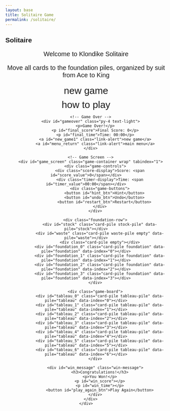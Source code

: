 ```yaml
---
layout: base
title: Solitaire Game
permalink: /solitaire/
---
```


<style>
    body {
        font-family: Arial, sans-serif;
    }
    
    .wrap {
        margin-left: auto;
        margin-right: auto;
        max-width: 1000px;
    }

    .game-container {
        display: none;
        padding: 20px;
        background: #0f7b0f;
        border-radius: 10px;
        min-height: 600px;
    }

    .game-container:focus {
        outline: none;
    }

    /* All screens style */
    #gameover p, #menu p {
        font-size: 20px;
    }

    #gameover a, #menu a {
        font-size: 30px;
        display: block;
        margin: 10px 0;
    }

    #gameover a:hover, #menu a:hover {
        cursor: pointer;
    }

    #gameover a:hover::before, #menu a:hover::before {
        content: ">";
        margin-right: 10px;
    }

    #menu {
        display: block;
    }

    #gameover {
        display: none;
    }

    /* Game Board Styles */
    .game-board {
        display: grid;
        grid-template-columns: repeat(7, 1fr);
        gap: 10px;
        margin-top: 20px;
    }

    .foundation-row {
        display: grid;
        grid-template-columns: repeat(7, 1fr);
        gap: 10px;
        margin-bottom: 20px;
    }

    .card-pile {
        width: 80px;
        height: 110px;
        border: 2px solid #333;
        border-radius: 8px;
        position: relative;
        background: #fff;
        cursor: pointer;
    }

    .card-pile.empty {
        background: rgba(255, 255, 255, 0.1);
        border-color: rgba(255, 255, 255, 0.3);
    }

    .card-pile.foundation {
        background: rgba(255, 255, 255, 0.2);
        border-color: rgba(255, 255, 255, 0.5);
    }

    .card {
        width: 76px;
        height: 106px;
        border: 1px solid #000;
        border-radius: 6px;
        background: #fff;
        position: absolute;
        cursor: pointer;
        display: flex;
        flex-direction: column;
        justify-content: space-between;
        padding: 4px;
        font-size: 12px;
        font-weight: bold;
        user-select: none;
    }

    .card.red {
        color: #d00;
    }

    .card.black {
        color: #000;
    }

    .card.face-down {
        background: #004d9f;
        background-image: repeating-linear-gradient(
            45deg,
            transparent,
            transparent 10px,
            rgba(255,255,255,.1) 10px,
            rgba(255,255,255,.1) 20px
        );
    }

    .card.face-down * {
        display: none;
    }

    .card.dragging {
        z-index: 1000;
        transform: rotate(5deg);
    }

    .card.highlighted {
        box-shadow: 0 0 10px #ffff00;
    }

    .card-top {
        text-align: left;
    }

    .card-bottom {
        text-align: right;
        transform: rotate(180deg);
    }

    .suit {
        font-size: 16px;
    }

    .tableau-pile {
        min-height: 300px;
    }

    .stock-pile, .waste-pile {
        width: 80px;
        height: 110px;
    }

    .game-controls {
        display: flex;
        justify-content: space-between;
        align-items: center;
        margin-bottom: 20px;
    }

    .score-display {
        color: white;
        font-size: 18px;
        font-weight: bold;
    }

    .timer-display {
        color: white;
        font-size: 16px;
    }

    .game-buttons {
        display: flex;
        gap: 10px;
    }

    .game-buttons button {
        padding: 8px 16px;
        background: #4CAF50;
        color: white;
        border: none;
        border-radius: 4px;
        cursor: pointer;
        font-size: 14px;
    }

    .game-buttons button:hover {
        background: #45a049;
    }

    .win-message {
        position: absolute;
        top: 50%;
        left: 50%;
        transform: translate(-50%, -50%);
        background: rgba(0, 0, 0, 0.9);
        color: white;
        padding: 30px;
        border-radius: 10px;
        text-align: center;
        font-size: 24px;
        z-index: 2000;
        display: none;
    }
</style>

<h2>Solitaire</h2>
<div class="container">
    <div class="container bg-secondary" style="text-align:center;">
        <!-- Main Menu -->
        <div id="menu" class="py-4 text-light">
            <p>Welcome to Klondike Solitaire</p>
            <p>Move all cards to the foundation piles, organized by suit from Ace to King</p>
            <a id="new_game" class="link-alert">new game</a>
            <a id="instructions" class="link-alert">how to play</a>
        </div>

        <!-- Game Over -->
        <div id="gameover" class="py-4 text-light">
            <p>Game Over!</p>
            <p id="final_score">Final Score: 0</p>
            <p id="final_time">Time: 00:00</p>
            <a id="new_game1" class="link-alert">new game</a>
            <a id="menu_return" class="link-alert">main menu</a>
        </div>

        <!-- Game Screen -->
        <div id="game_screen" class="game-container wrap" tabindex="1">
            <div class="game-controls">
                <div class="score-display">Score: <span id="score_value">0</span></div>
                <div class="timer-display">Time: <span id="timer_value">00:00</span></div>
                <div class="game-buttons">
                    <button id="hint_btn">Hint</button>
                    <button id="undo_btn">Undo</button>
                    <button id="restart_btn">Restart</button>
                </div>
            </div>

            <div class="foundation-row">
                <div id="stock" class="card-pile stock-pile" data-pile="stock"></div>
                <div id="waste" class="card-pile waste-pile empty" data-pile="waste"></div>
                <div class="card-pile empty"></div>
                <div id="foundation_0" class="card-pile foundation" data-pile="foundation" data-index="0"></div>
                <div id="foundation_1" class="card-pile foundation" data-pile="foundation" data-index="1"></div>
                <div id="foundation_2" class="card-pile foundation" data-pile="foundation" data-index="2"></div>
                <div id="foundation_3" class="card-pile foundation" data-pile="foundation" data-index="3"></div>
            </div>

            <div class="game-board">
                <div id="tableau_0" class="card-pile tableau-pile" data-pile="tableau" data-index="0"></div>
                <div id="tableau_1" class="card-pile tableau-pile" data-pile="tableau" data-index="1"></div>
                <div id="tableau_2" class="card-pile tableau-pile" data-pile="tableau" data-index="2"></div>
                <div id="tableau_3" class="card-pile tableau-pile" data-pile="tableau" data-index="3"></div>
                <div id="tableau_4" class="card-pile tableau-pile" data-pile="tableau" data-index="4"></div>
                <div id="tableau_5" class="card-pile tableau-pile" data-pile="tableau" data-index="5"></div>
                <div id="tableau_6" class="card-pile tableau-pile" data-pile="tableau" data-index="6"></div>
            </div>

            <div id="win_message" class="win-message">
                <h3>Congratulations!</h3>
                <p>You Won!</p>
                <p id="win_score"></p>
                <p id="win_time"></p>
                <button id="play_again_btn">Play Again</button>
            </div>
        </div>
    </div>
</div>

<script>
(() => {
    // -------------------------------
    // Core Models
    // -------------------------------
    class Card {
        constructor(suit, rank, color, value) {
            this.suit = suit;     // '♠', '♣', '♦', '♥'
            this.rank = rank;     // 'A', '2', ... 'K'
            this.color = color;   // 'red' | 'black'
            this.value = value;   // 1..13
            this.faceUp = false;
            this.id = `${rank}${suit}`;
        }
    }

    class Deck {
        constructor() {
            this.suits = ['♠', '♣', '♦', '♥'];
            this.ranks = ['A','2','3','4','5','6','7','8','9','10','J','Q','K'];
            this.suitColors = {'♠':'black','♣':'black','♦':'red','♥':'red'};
            this.cards = [];
            this.build();
            this.shuffle();
        }
        build() {
            this.cards = [];
            for (const s of this.suits) {
                for (const r of this.ranks) {
                    this.cards.push(new Card(s, r, this.suitColors[s], this.ranks.indexOf(r) + 1));
                }
            }
        }
        shuffle() {
            for (let i = this.cards.length - 1; i > 0; i--) {
                const j = Math.floor(Math.random() * (i + 1));
                [this.cards[i], this.cards[j]] = [this.cards[j], this.cards[i]];
            }
        }
        draw() { return this.cards.pop(); }
        get size() { return this.cards.length; }
    }

    // Base Pile
    class Pile {
        constructor(type) {
            this.type = type; // 'stock', 'waste', 'foundation', 'tableau'
            this.cards = [];
        }
        top() { return this.cards[this.cards.length - 1]; }
        push(card) { this.cards.push(card); }
        pop(n = 1) {
            if (n === 1) return this.cards.pop();
            return this.cards.splice(-n, n);
        }
        get isEmpty() { return this.cards.length === 0; }
        indexOfCardId(cardId) { return this.cards.findIndex(c => c.id === cardId); }
    }

    class StockPile extends Pile {
        constructor() { super('stock'); }
    }

    class WastePile extends Pile {
        constructor() { super('waste'); }
    }

    class FoundationPile extends Pile {
        constructor() { super('foundation'); }
        canAccept(card) {
            if (this.isEmpty) return card.rank === 'A';
            const top = this.top();
            return (card.suit === top.suit && card.value === top.value + 1);
        }
    }

    class TableauPile extends Pile {
        constructor() { super('tableau'); }
        canAccept(card) {
            if (this.isEmpty) return card.rank === 'K';
            const top = this.top();
            return (card.color !== top.color && card.value === top.value - 1);
        }
    }

    // -------------------------------
    // Game Controller
    // -------------------------------
    class Game {
        constructor(ui) {
            this.ui = ui;

            // Piles
            this.stock = new StockPile();
            this.waste = new WastePile();
            this.foundations = [new FoundationPile(), new FoundationPile(), new FoundationPile(), new FoundationPile()];
            this.tableau = [new TableauPile(), new TableauPile(), new TableauPile(), new TableauPile(), new TableauPile(), new TableauPile(), new TableauPile()];

            // State
            this.deck = null;
            this.score = 0;
            this.moves = [];
            this.timer = { start: 0, intervalId: null };
        }

        // ---- Lifecycle ----
        newGame() {
            this.reset();
            this.deck = new Deck();
            this.deal();
            this.ui.updateAll(this);
            this.startTimer();
        }

        reset() {
            this.score = 0;
            this.moves = [];
            this.stopTimer();
            this.ui.hideWin();
            this.ui.updateScore(this.score);
            this.ui.updateTime("00:00");

            this.stock = new StockPile();
            this.waste = new WastePile();
            this.foundations = [new FoundationPile(), new FoundationPile(), new FoundationPile(), new FoundationPile()];
            this.tableau = [new TableauPile(), new TableauPile(), new TableauPile(), new TableauPile(), new TableauPile(), new TableauPile(), new TableauPile()];
        }

        deal() {
            // Deal tableau: 1..7 columns, last in each faceUp
            for (let col = 0; col < 7; col++) {
                for (let row = 0; row <= col; row++) {
                    const card = this.deck.draw();
                    card.faceUp = (row === col);
                    this.tableau[col].push(card);
                }
            }
            // Rest to stock (face down)
            while (this.deck.size > 0) {
                const c = this.deck.draw();
                c.faceUp = false;
                this.stock.push(c);
            }
        }

        // ---- Rules & Actions ----
        drawFromStock() {
            if (!this.stock.isEmpty) {
                const c = this.stock.pop();
                c.faceUp = true;
                this.waste.push(c);
            } else if (!this.waste.isEmpty) {
                // Reset waste -> stock (turn face down)
                while (!this.waste.isEmpty) {
                    const c = this.waste.pop();
                    c.faceUp = false;
                    this.stock.push(c);
                }
            }
            this.ui.renderPiles(this);
        }

        tryMoveCardById(cardId, targetKind, targetIndex = null) {
            const loc = this.findCard(cardId);
            if (!loc || (loc.card && !loc.card.faceUp)) return false;

            const targetPile = this.getPile(targetKind, targetIndex);
            if (!targetPile) return false;

            if (targetPile.type === 'foundation') {
                // Single card to foundation
                if (targetPile.canAccept(loc.card)) {
                    this._moveCards(loc.pile, targetPile, 1);
                    this.addScore(10);
                    this._afterMove(loc.pile);
                    return true;
                }
            } else if (targetPile.type === 'tableau') {
                // Can be a stack move in tableau
                const count = this._movableStackCount(loc.pile, cardId);
                const movingCards = loc.pile.cards.slice(-count);
                if (movingCards.length && targetPile.canAccept(movingCards[0])) {
                    this._moveCards(loc.pile, targetPile, count);
                    this.addScore(5);
                    this._afterMove(loc.pile);
                    return true;
                }
            }
            return false;
        }

        autoMoveToFoundation(cardId) {
            const loc = this.findCard(cardId);
            if (!loc || !loc.card || !loc.card.faceUp) return false;
            for (const f of this.foundations) {
                if (f.canAccept(loc.card)) {
                    this._moveCards(loc.pile, f, 1);
                    this.addScore(10);
                    this._afterMove(loc.pile);
                    return true;
                }
            }
            return false;
        }

        _afterMove(sourcePile) {
            // Flip top of tableau if needed
            if (sourcePile?.type === 'tableau' && !sourcePile.isEmpty) {
                const t = sourcePile.top();
                if (!t.faceUp) {
                    t.faceUp = true;
                    this.addScore(5);
                }
            }
            this.ui.renderPiles(this);
            this.checkWin();
        }

        _movableStackCount(fromPile, cardId) {
            // count card + all cards under it (already ordered visually)
            const idx = fromPile.indexOfCardId(cardId);
            if (idx === -1) return 0;
            return fromPile.cards.length - idx;
        }

        _moveCards(fromPile, toPile, count) {
            const slice = fromPile.pop(count);
            if (Array.isArray(slice)) {
                slice.forEach(c => toPile.push(c));
            } else {
                toPile.push(slice);
            }
        }

        getPile(kind, index) {
            if (kind === 'stock') return this.stock;
            if (kind === 'waste') return this.waste;
            if (kind === 'foundation') return this.foundations[index];
            if (kind === 'tableau') return this.tableau[index];
            return null;
        }

        findCard(cardId) {
            // waste
            const wIdx = this.waste.indexOfCardId(cardId);
            if (wIdx !== -1) return { pile: this.waste, card: this.waste.cards[wIdx] };

            // foundations
            for (const f of this.foundations) {
                const idx = f.indexOfCardId(cardId);
                if (idx !== -1) return { pile: f, card: f.cards[idx] };
            }

            // tableau
            for (const t of this.tableau) {
                const idx = t.indexOfCardId(cardId);
                if (idx !== -1) return { pile: t, card: t.cards[idx] };
            }
            return null;
        }

        addScore(points) {
            this.score += points;
            this.ui.updateScore(this.score);
        }

        // ---- Win / Timer ----
        checkWin() {
            const all13 = this.foundations.every(f => f.cards.length === 13);
            if (all13) {
                this.stopTimer();
                this.ui.showWin(this.score, this.ui.currentTimeStr());
                return true;
            }
            return false;
        }

        startTimer() {
            this.timer.start = Date.now();
            this.timer.intervalId = setInterval(() => {
                const elapsed = Math.floor((Date.now() - this.timer.start) / 1000);
                const mm = String(Math.floor(elapsed / 60)).padStart(2, '0');
                const ss = String(elapsed % 60).padStart(2, '0');
                this.ui.updateTime(`${mm}:${ss}`);
            }, 1000);
        }

        stopTimer() {
            if (this.timer.intervalId) clearInterval(this.timer.intervalId);
            this.timer.intervalId = null;
        }
    }

    // -------------------------------
    // UI / View
    // -------------------------------
    class UI {
        constructor() {
            // Screens
            this.menu = document.getElementById('menu');
            this.game = document.getElementById('game_screen');
            this.over = document.getElementById('gameover');

            // Controls
            this.eScore = document.getElementById('score_value');
            this.eTimer = document.getElementById('timer_value');
            this.winBox = document.getElementById('win_message');
            this.winScore = document.getElementById('win_score');
            this.winTime = document.getElementById('win_time');
            this.playAgainBtn = document.getElementById('play_again_btn');

            // Piles (containers)
            this.dom = {
                stock: document.getElementById('stock'),
                waste: document.getElementById('waste'),
                foundations: [
                    document.getElementById('foundation_0'),
                    document.getElementById('foundation_1'),
                    document.getElementById('foundation_2'),
                    document.getElementById('foundation_3')
                ],
                tableau: [
                    document.getElementById('tableau_0'),
                    document.getElementById('tableau_1'),
                    document.getElementById('tableau_2'),
                    document.getElementById('tableau_3'),
                    document.getElementById('tableau_4'),
                    document.getElementById('tableau_5'),
                    document.getElementById('tableau_6')
                ]
            };

            // Drag state
            this.draggedCardId = null;
            this.dragSource = null; // { kind, index }
        }

        // ---- Screen handling ----
        showMenu() {
            this.menu.style.display = 'block';
            this.game.style.display = 'none';
            this.over.style.display = 'none';
        }
        showGame() {
            this.menu.style.display = 'none';
            this.game.style.display = 'block';
            this.over.style.display = 'none';
            this.game.focus();
        }
        showOver(finalScore, timeStr) {
            document.getElementById('final_score').textContent = `Final Score: ${finalScore}`;
            document.getElementById('final_time').textContent = `Time: ${timeStr}`;
            this.menu.style.display = 'none';
            this.game.style.display = 'block';
            this.over.style.display = 'block';
        }

        // ---- Metrics ----
        updateScore(s) { this.eScore.textContent = s; }
        updateTime(t) { this.eTimer.textContent = t; }
        currentTimeStr() { return this.eTimer.textContent; }

        showWin(score, timeStr) {
            this.winScore.textContent = `Score: ${score}`;
            this.winTime.textContent = `Time: ${timeStr}`;
            this.winBox.style.display = 'block';
        }
        hideWin() { this.winBox.style.display = 'none'; }

        // ---- Rendering ----
        updateAll(game) {
            this.showGame();
            this.renderPiles(game);
        }

        renderPiles(game) {
            // Clear
            document.querySelectorAll('.card-pile').forEach(p => p.innerHTML = '');

            // STOCK
            this._renderPileTop(this.dom.stock, game.stock.top());
            this._attachStockHandlers(this.dom.stock, game);

            // WASTE
            if (game.waste.isEmpty) this.dom.waste.classList.add('empty'); else this.dom.waste.classList.remove('empty');
            this._renderPileTop(this.dom.waste, game.waste.top());

            // FOUNDATIONS
            game.foundations.forEach((f, i) => {
                this._renderPileTop(this.dom.foundations[i], f.top());
                this._attachDropHandlers(this.dom.foundations[i], 'foundation', i, game);
            });

            // TABLEAU (stacked)
            game.tableau.forEach((t, i) => {
                const host = this.dom.tableau[i];
                t.cards.forEach((card, idx) => {
                    const el = this._createCardElement(card);
                    el.style.top = `${idx * 20}px`;
                    el.style.zIndex = idx;
                    host.appendChild(el);
                });
                this._attachDropHandlers(host, 'tableau', i, game);
            });
        }

        _renderPileTop(host, topCard) {
            if (!topCard) {
                host.classList.add('empty');
                return;
            }
            host.classList.remove('empty');
            const el = this._createCardElement(topCard);
            host.appendChild(el);
        }

        _createCardElement(card) {
            const el = document.createElement('div');
            el.className = `card ${card.color} ${card.faceUp ? '' : 'face-down'}`;
            el.id = `card_${card.id}`;
            el.setAttribute('data-card-id', card.id);
            el.draggable = card.faceUp;

            el.innerHTML = `
                <div class="card-top">
                    <span class="rank">${card.rank}</span>
                    <span class="suit">${card.suit}</span>
                </div>
                <div class="card-bottom">
                    <span class="rank">${card.rank}</span>
                    <span class="suit">${card.suit}</span>
                </div>
            `;

            // Drag events
            el.addEventListener('dragstart', (e) => {
                this.draggedCardId = card.id;
                e.dataTransfer.effectAllowed = 'move';
                el.classList.add('dragging');
            });
            el.addEventListener('dragend', () => {
                el.classList.remove('dragging');
                this.draggedCardId = null;
            });

            // Click: try auto-move to foundation
            el.addEventListener('click', () => {
                // The controller will decide what to do
                controller.handleCardClick(card.id);
            });

            return el;
        }

        _attachDropHandlers(host, kind, index, game) {
            host.addEventListener('dragover', (e) => { e.preventDefault(); e.dataTransfer.dropEffect = 'move'; });
            host.addEventListener('drop', (e) => {
                e.preventDefault();
                if (!this.draggedCardId) return;
                controller.handleDrop(this.draggedCardId, kind, index);
            });
        }

        _attachStockHandlers(host, game) {
            host.addEventListener('click', () => controller.handleStockClick());
        }
    }

    // -------------------------------
    // Controller (wires UI <-> Game)
    // -------------------------------
    class Controller {
        constructor(game, ui) {
            this.game = game;
            this.ui = ui;
        }
        startNewGame() { this.game.newGame(); }
        restart() { this.game.newGame(); }
        handleStockClick() {
            this.game.drawFromStock();
        }
        handleCardClick(cardId) {
            // Try automove from waste/tableau to foundation
            if (this.game.autoMoveToFoundation(cardId)) return;
            // Otherwise no-op (students can extend to smart hints here)
        }
        handleDrop(cardId, targetKind, targetIndex) {
            this.game.tryMoveCardById(cardId, targetKind, targetIndex);
        }
        showMenu() { this.ui.showMenu(); }
        showOver() {
            this.ui.showOver(this.game.score, this.ui.currentTimeStr());
        }
        hint() {
            // Simple hint: tell player the obvious strategies (students can improve)
            alert("Hint: Move Aces to foundations. Uncover face-down tableau cards. Build alternating colors down.");
        }
        undo() {
            // Placeholder for students: push/pop from game.moves and revert
            alert("Undo feature: implement by pushing moves to a stack and reversing them.");
        }
        handleWin() {
            // Called by Game via UI.showWin already; could add fireworks, etc.
        }
    }

    // -------------------------------
    // Bootstrap / Events
    // -------------------------------
    const ui = new UI();
    const game = new Game(ui);
    const controller = new Controller(game, ui);

    // Expose minimal API for HTML button
    document.getElementById('new_game').onclick = () => controller.startNewGame();
    document.getElementById('new_game1').onclick = () => controller.startNewGame();
    document.getElementById('menu_return').onclick = () => controller.showMenu();
    document.getElementById('restart_btn').onclick = () => controller.restart();
    document.getElementById('hint_btn').onclick = () => controller.hint();
    document.getElementById('undo_btn').onclick = () => controller.undo();
    document.getElementById('play_again_btn').onclick = () => controller.restart();

    // Keyboard: press Space on menu to start
    window.addEventListener('keydown', (e) => {
        if (e.code === 'Space' && ui.menu.style.display !== 'none') controller.startNewGame();
    });

    // Initial screen
    ui.showMenu();
})();
</script>
